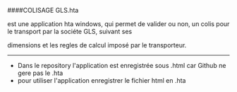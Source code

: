 ####COLISAGE GLS.hta 


est une application hta windows, qui permet de valider ou non, un colis pour le transport par la sociéte GLS, suivant ses 

dimensions et les regles de calcul imposé par le transporteur.



_________________________________________________________________________________________________________________________________






* Dans le repository l'application est enregistrée sous .html car Github ne gere pas le .hta
* pour utiliser l'application enregistrer le fichier html en .hta

